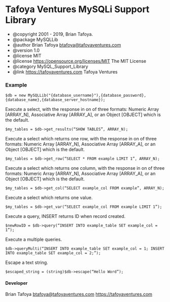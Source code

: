 # Tafoya Ventures MySQLi Support Library

 * @copyright 2001 - 2019, Brian Tafoya.
 * @package   MySQLLib
 * @author    Brian Tafoya <btafoya@tafoyaventures.com>
 * @version   1.0
 * @license   MIT
 * @license   https://opensource.org/licenses/MIT The MIT License
 * @category  MySQL_Support_Library
 * @link      https://tafoyaventures.com Tafoya Ventures

### Example

``
$db = new MySQLLib("{database_username}"),{database_password},{database_name},{database_server_hostname});
`` 

Execute a select, with the response in on of three formats: Numeric Array [ARRAY_N], Associative Array [ARRAY_A], or an Object [OBJECT] which is the default.  

``
$my_tables = $db->get_results(“SHOW TABLES”, ARRAY_N);
``

Execute a select which returns one row, with the response in on of three formats: Numeric Array [ARRAY_N], Associative Array [ARRAY_A], or an Object [OBJECT] which is the default.  

``
$my_tables = $db->get_row(“SELECT * FROM example LIMIT 1”, ARRAY_N);
``

Execute a select which returns one column, with the response in on of three formats: Numeric Array [ARRAY_N], Associative Array [ARRAY_A], or an Object [OBJECT] which is the default.  

``
$my_tables = $db->get_col(“SELECT example_col FROM example”, ARRAY_N);
``

Execute a select which returns one value.  

``
$my_tables = $db->get_var(“SELECT example_col FROM example LIMIT 1”);
``

Execute a query, INSERT returns ID when record created.

``
$newRowID = $db->query(“INSERT INTO example_table SET example_col = 1”);
``

Execute a multiple queries.

``
$db->queryMulti(“INSERT INTO example_table SET example_col = 1; INSERT INTO example_table SET example_col = 2;”);
``



Escape a text string.

``
$escaped_string = (string)$db->escape(“Hello Word”);
``


#### Developer
Brian Tafoya <btafoya@tafoyaventures.com>
https://tafoyaventures.com 
